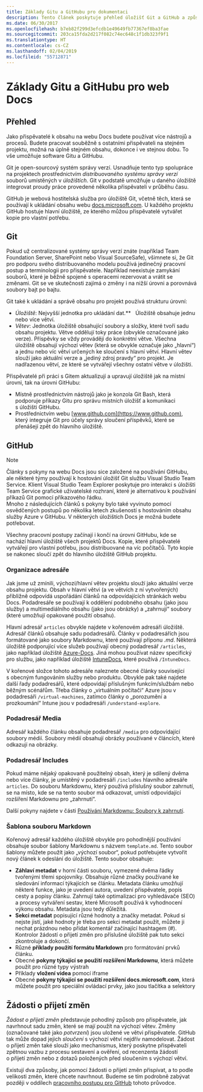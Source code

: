 ```yaml
---
title: Základy Gitu a GitHubu pro dokumentaci
description: Tento článek poskytuje přehled úložišť Git a GitHub a způsob uspořádání obsahu a konvence vytváření názvů pro web docs.microsoft.com.
ms.date: 06/30/2017
ms.openlocfilehash: b7eb82f299d3efcdb1e49649fb77367ef8ba3fae
ms.sourcegitcommit: 203ca15fda2d217f082c74ec648c1f1db323f9f1
ms.translationtype: HT
ms.contentlocale: cs-CZ
ms.lasthandoff: 02/04/2019
ms.locfileid: "55712871"
---
```

# <a name="git-and-github-essentials-for-docs"></a>Základy Gitu a GitHubu pro web Docs

## <a name="overview"></a>Přehled

Jako přispěvatelé k obsahu na webu Docs budete používat více nástrojů a procesů. Budete pracovat souběžně s ostatními přispěvateli na stejném projektu, možná na úplně stejném obsahu, dokonce i ve stejnou dobu. To vše umožňuje software Gitu a GitHubu.

Git je open-sourcový systém správy verzí. Usnadňuje tento typ spolupráce na projektech prostřednictvím *distribuovaného systému správy verzí* souborů umístěných v *úložištích*. Git v podstatě umožňuje u daného úložiště integrovat proudy práce provedené několika přispěvateli v průběhu času.

GitHub je webová hostitelská služba pro úložiště Git, včetně těch, která se používají k ukládání obsahu webu [docs.microsoft.com](https://docs.microsoft.com). U každého projektu GitHub hostuje hlavní úložiště, ze kterého můžou přispěvatelé vytvářet kopie pro vlastní potřebu.

## <a name="git"></a>Git

Pokud už centralizované systémy správy verzí znáte (například Team Foundation Server, SharePoint nebo Visual SourceSafe), všimnete si, že Git pro podporu svého distribuovaného modelu používá jedinečný pracovní postup a terminologii pro přispěvatele. Například neexistuje zamykání souborů, které je běžně spojené s operacemi rezervovat a vrátit se změnami. Git se ve skutečnosti zajímá o změny i na nižší úrovni a porovnává soubory bajt po bajtu.

Git také k ukládání a správě obsahu pro projekt používá strukturu úrovní:

- *Úložiště*: Nejvyšší jednotka pro ukládání dat.**   Úložiště obsahuje jednu nebo více větví.
- *Větev*: Jednotka úložiště obsahující soubory a složky, které tvoří sadu obsahu projektu. Větve oddělují toky práce (obvykle označované jako verze). Příspěvky se vždy provádějí do konkrétní větve. Všechna úložiště obsahují výchozí větev (která se obvykle označuje jako „hlavní“) a jednu nebo víc větví určených ke sloučení s hlavní větví. Hlavní větev slouží jako aktuální verze a „jediný zdroj pravdy“ pro projekt. Je nadřazenou větví, ze které se vytvářejí všechny ostatní větve v úložišti.

Přispěvatelé při práci s Gitem aktualizují a upravují úložiště jak na místní úrovni, tak na úrovni GitHubu:

- Místně prostřednictvím nástrojů jako je konzola Git Bash, která podporuje příkazy Gitu pro správu místních úložišť a komunikaci s úložišti GitHubu.
- Prostřednictvím webu [www.github.com](https://www.github.com), který integruje Git pro účely správy sloučení příspěvků, které se přenášejí zpět do hlavního úložiště.

## <a name="github"></a>GitHub

> [!NOTE]
> Články s pokyny na webu Docs jsou sice založené na používání GitHubu, ale některé týmy používají k hostování úložišť Git službu Visual Studio Team Service. Klient Visual Studio Team Explorer poskytuje pro interakci s úložišti Team Service grafické uživatelské rozhraní, které je alternativou k používání příkazů Git pomocí příkazového řádku.
> </br>
> Mnoho z následujících článků s pokyny bylo také vyvinuto pomocí osvědčených postupů po několika letech zkušeností s hostováním obsahu služby Azure v GitHubu. V některých úložištích Docs je možná budete potřebovat.

Všechny pracovní postupy začínají i končí na úrovni GitHubu, kde se nachází hlavní úložiště všech projektů Docs. Kopie, které přispěvatelé vytvářejí pro vlastní potřebu, jsou distribuované na víc počítačů. Tyto kopie se nakonec sloučí zpět do hlavního úložiště GitHub projektu.

### <a name="directory-organization"></a>Organizace adresáře

Jak jsme už zmínili, výchozí/hlavní větev projektu slouží jako aktuální verze obsahu projektu. Obsah v hlavní větvi (a ve větvích z ní vytvořených) přibližně odpovídá uspořádání článků na odpovídajících stránkách webu Docs. Podadresáře se používají k oddělení podobného obsahu (jako jsou služby) a multimediálního obsahu (jako jsou obrázky) a „zahrnují“ soubory (které umožňují opakované použití obsahu).

Hlavní adresář `articles` obvykle najdete v kořenovém adresáři úložiště. Adresář článků obsahuje sadu podadresářů. Články v podadresářích jsou formátované jako soubory Markdownu, které používají příponu *.md*. Některá úložiště podporující více služeb používají obecný podadresář `/articles`, jako například úložiště [Azure-Docs](https://github.com/MicrosoftDocs/Azure-Docs). Jiná mohou používat název specifický pro službu, jako například úložiště [IntuneDocs](https://github.com/MicrosoftDocs/IntuneDocs), které používá `/IntuneDocs`.

V kořenové složce tohoto adresáře naleznete obecné články související s obecným fungováním služby nebo produktu. Obvykle pak také najdete další řady podadresářů, které odpovídají příslušným funkcím/službám nebo běžným scénářům. Třeba články o „virtuálním počítači“ Azure jsou v podadresáři `/virtual-machines`, zatímco články o „porozumění a prozkoumání“ Intune jsou v podadresáři `/understand-explore`.

### <a name="media-subdirectory"></a>Podadresář Media

Adresář každého článku obsahuje podadresář `/media` pro odpovídající soubory médií. Soubory médií obsahují obrázky používané v článcích, které odkazují na obrázky.

### <a name="includes-subdirectory"></a>Podadresář Includes

Pokud máme nějaký opakovaně použitelný obsah, který je sdílený dvěma nebo více články, je umístěný v podadresáři `/includes` hlavního adresáře `articles`. Do souboru Markdownu, který používá příslušný soubor zahrnutí, se na místo, kde se na tento soubor má odkazovat, umístí odpovídající rozšíření Markdownu pro „zahrnutí“.

Další pokyny najdete v části [Používání Markdownu: Soubory k zahrnutí](how-to-write-use-markdown.md#include-files).

### <a name="markdown-file-template"></a>Šablona souboru Markdown

Kořenový adresář každého úložiště obvykle pro pohodlnější používání obsahuje soubor šablony Markdownu s názvem `template.md`. Tento soubor šablony můžete použít jako „výchozí soubor“, pokud potřebujete vytvořit nový článek k odeslání do úložiště. Tento soubor obsahuje:

- **Záhlaví metadat** v horní části souboru, vymezené dvěma řádky tvořenými třemi spojovníky. Obsahuje různé značky používané ke sledování informací týkajících se článku. Metadata článku umožňují některé funkce, jako je uvedení autora, uvedení přispěvatele, popis cesty a popisy článku. Zahrnují také optimalizaci pro vyhledávače (SEO) a procesy vytváření sestav, které Microsoft používá k vyhodnocení výkonu obsahu. Metadata jsou tedy důležitá.
- **Sekci metadat** popisující různé hodnoty a značky metadat. Pokud si nejste jistí, jaké hodnoty je třeba pro sekci metadat použít, můžete ji nechat prázdnou nebo přidat komentář začínající hashtagem (#). Kontrolor žádostí o přijetí změn pro příslušné úložiště pak tuto sekci zkontroluje a dokončí.
- Různé **příklady použití formátu Markdown** pro formátování prvků článku.
- Obecné **pokyny týkající se použití rozšíření Markdownu**, která můžete použít pro různé typy výstrah
- Příklady **vložení videa** pomocí iframe
- Obecné **pokyny týkající se použití rozšíření docs.microsoft.com**, která můžete použít pro speciální ovládací prvky, jako jsou tlačítka a selektory

## <a name="pull-requests"></a>Žádosti o přijetí změn

*Žádost o přijetí změn* představuje pohodlný způsob pro přispěvatele, jak navrhnout sadu změn, které se mají použít na výchozí větev. Změny (označované také jako *potvrzení*) jsou uložené ve větvi přispěvatele. GitHub tak může dopad jejich *sloučení* s výchozí větví nejdřív namodelovat. Žádost o přijetí změn také slouží jako mechanismus, který poskytne přispěvateli zpětnou vazbu z procesu sestavení a ověření, od recenzenta žádostí o přijetí změn nebo z dotazů položených před sloučením s výchozí větví.

Existují dva způsoby, jak pomocí žádosti o přijetí změn přispívat, a to podle velikosti změn, které chcete navrhnout. Budeme se tím podrobně zabývat později v oddílech [pracovního postupu pro GitHub](how-to-write-workflows-major.md) tohoto průvodce.

<!---- Reference links for Docs landing pages, associated GitHub repositories, and related Forums matrix. ------------------>
<!---- PLEASE INSERT URLS IN ASCENDING SORT ORDER, AND REMOVE LOCALE SEGMENT FROM URLS (that is, en-us) FOR LOCALIZED FORUMS! -->
<!---- NOTE: these links are saved for future use in another/new article; no longer used above in this article --->
[Visual-Studio-Page]:(https://docs.microsoft.com/en-us/visualstudio/index)
[Visual-Studio-Repo-Internal]:(https://github.com/Microsoft/vsdocs)
[Visual-Studio-Repo-External]:(https://github.com/Microsoft/visualstudio-docs)
[Visual-Studio-SO]: (https://stackoverflow.com/search?q=Visual+Studio+2017)
[Dotnet-Page]: https://docs.microsoft.com/dotnet
[Dotnet-Core-Page]: https://docs.microsoft.com/dotnet/articles/welcome
[Dotnet-Core-Repo]: https://github.com/dotnet/docs
[EM-ATA-Land]: https://docs.microsoft.com/advanced-threat-analytics/
[EM-ATA-Repo]: https://github.com/Microsoft/ATADocs
[EM-AzureAD-Land]: https://docs.microsoft.com/active-directory/
[EM-AzureAD-Repo]: https://github.com/Azure/azure-content/tree/master/articles/active-directory/
[EM-AzureRMS-Land]: https://docs.microsoft.com/rights-management/
[EM-AzureRMS-Repo]: https://github.com/Microsoft/Azure-RMSDocs
[EM-Intune-Land]: https://docs.microsoft.com/intune/
[EM-Intune-Repo]: https://github.com/microsoft/intuneDocs
[EM-Land-Page]: https://docs.microsoft.com/enterprise-mobility/
[EM-Land-Repo]: https://github.com/Microsoft/EMDocs/
[EM-MFA-Land]: https://docs.microsoft.com/multi-factor-authentication/
[EM-MFA-Repo]: https://github.com/Azure/azure-content/tree/master/articles/multi-factor-authentication
[EM-MIM-Land]: https://docs.microsoft.com/microsoft-identity-manager/
[EM-MIM-Repo]: https://github.com/Microsoft/MIMDocs
[EM-RemoteApp-Land]: https://docs.microsoft.com/en-us/remoteapp/
[EM-RemoteApp-Repo]: https://github.com/Azure/azure-content/tree/master/articles/remoteapp
[Forum-MSDN-ATA]: https://social.technet.microsoft.com/Forums/en-US/home?forum=mata
[Forum-MSDN-AzureAD]: https://social.msdn.microsoft.com/Forums/en-US/home?forum=WindowsAzureAD
[Forum-MSDN-AzureRMS]: https://social.technet.microsoft.com/Forums/en-US/home?forum=rmsapps%2Crmscloud&filter=alltypes&sort=lastpostdesc
[Forum-MSDN-EM]: https://social.technet.microsoft.com/Forums/en-US/home?sort=relevancedesc&brandIgnore=True&searchTerm=Enterprise+Mobility
[Forum-MSDN-Intune]: https://social.technet.microsoft.com/Forums/en-us/home?category=microsoftintune
[Forum-MSDN-Main]: https://social.msdn.microsoft.com/Forums/home
[Forum-MSDN-MFA]: https://social.msdn.microsoft.com/Forums/en-US/home?forum=windowsazureactiveauthentication
[Forum-MSDN-MIM]: https://social.technet.microsoft.com/Forums/en-US/home?category=identitymanagement
[Forum-MSDN-RemoteApp]: https://social.technet.microsoft.com/Forums/en-US/home?filter=alltypes&brandIgnore=True&sort=relevancedesc&searchTerm=Azure+Remote+or+RemoteApp
[Forum-SO-AzureAD]: https://stackoverflow.com/questions/tagged/azure-active-directory
[Forum-SO-AzureRMS]: https://stackoverflow.com/questions/tagged/rights-management
[Forum-SO-Dotnet]: https://stackoverflow.com/questions/tagged/.net
[Forum-SO-Dotnet-Core]: https://stackoverflow.com/questions/tagged/.net-core
[Forum-SO-Main]: https://stackoverflow.com/tags
[Forum-SO-Intune]: https://stackoverflow.com/questions/tagged/intune
[Forum-SO-MFA]: https://stackoverflow.com/search?q=%5Bazure%5D+multi-factor
[Forum-SO-MIM]: https://stackoverflow.com/search?q=Microsoft+Identity+Manager
[Forum-SO-RemoteApp]: https://stackoverflow.com/questions/tagged/remoteapp
[Forum-TechNet-Main]: https://social.technet.microsoft.com/Forums/home
[Forum-Yammer-AzureRMS]: https://www.yammer.com/AskIPTeam
[Forum-Yammer-Main]: https://www.yammer.com/

